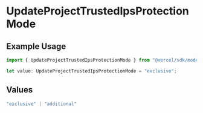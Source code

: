 # UpdateProjectTrustedIpsProtectionMode

## Example Usage

```typescript
import { UpdateProjectTrustedIpsProtectionMode } from "@vercel/sdk/models/updateprojectop.js";

let value: UpdateProjectTrustedIpsProtectionMode = "exclusive";
```

## Values

```typescript
"exclusive" | "additional"
```